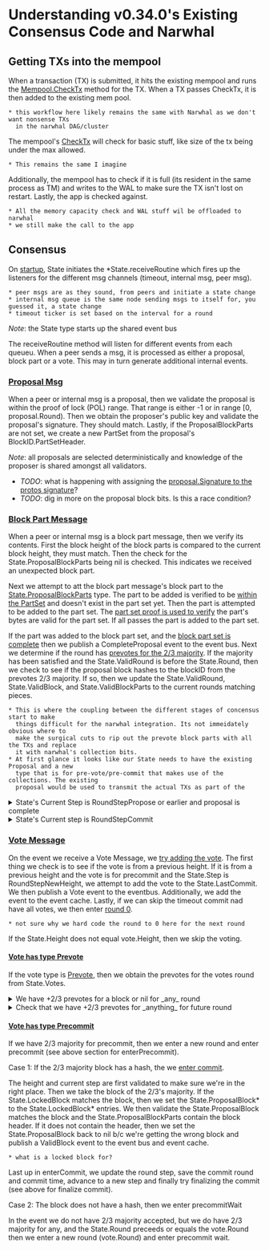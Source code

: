 # Understanding v0.34.0's Existing Consensus Code and Narwhal

## Getting TXs into the mempool

When a transaction (TX) is submitted, it hits the existing mempool and runs the [Mempool.CheckTx](https://github.com/PeggyJV/tendermint/blob/v0.34.16/mempool/clist_mempool.go#L234)
method for the TX.  When a TX passes CheckTx, it is then added to the existing mem pool.

    * this workflow here likely remains the same with Narwhal as we don't want nonsense TXs
      in the narwhal DAG/cluster

The mempool's [CheckTx](https://github.com/PeggyJV/tendermint/blob/v0.34.16/mempool/clist_mempool.go#L234)
will check for basic stuff, like size of the tx being under the max allowed.

    * This remains the same I imagine

Additionally, the mempool has to check if it is full (its resident in the same process as TM)
and writes to the WAL to make sure the TX isn't lost on restart. Lastly, the app is checked
against.

    * All the memory capacity check and WAL stuff wil be offloaded to narwhal
    * we still make the call to the app

## Consensus

On [startup](https://github.com/PeggyJV/tendermint/blob/v0.34.16/consensus/state.go#L299),
State initiates the *State.receiveRoutine which fires up the listeners for the different
msg channels (timeout, internal msg, peer msg).

    * peer msgs are as they sound, from peers and initiate a state change
    * internal msg queue is the same node sending msgs to itself for, you guessed it, a state change
    * timeout ticker is set based on the interval for a round

*Note*: the State type starts up the shared event bus

The receiveRoutine method will listen for different events from each queueu. When a peer
sends a msg, it is processed as either a proposal, block part or a vote. This may in turn
generate additional internal events.

### [Proposal Msg](https://github.com/PeggyJV/tendermint/blob/v0.34.16/consensus/state.go#L814)

When a peer or internal msg is a proposal, then we validate the proposal is within the proof of
lock (POL) range. That range is either -1 or in range [0, proposal.Round). Then we obtain the
proposer's public key and validate the proposal's signature. They should match. Lastly, if the
ProposalBlockParts are not set, we create a new PartSet from the proposal's BlockID.PartSetHeader.

*Note*: all proposals are selected deterministically and knowledge of the proposer is shared
        amongst all validators.

* *TODO*: what is happening with assigning the [proposal.Signature to the protos signature](https://github.com/PeggyJV/tendermint/blob/v0.34.16/consensus/state.go#L1818)?
* *TODO*: dig in more on the proposal block bits. Is this a race condition?

### [Block Part Message](https://github.com/PeggyJV/tendermint/blob/v0.34.16/consensus/state.go#L819)

When a peer or internal msg is a block part message, then we verify its contents. First the
block height of the block parts is compared to the current block height, they must match. Then
the check for the State.ProposalBlockParts being nil is checked. This indicates we received an
unexpected block part.

Next we attempt to att the block part message's block part to the [State.ProposalBlockParts](https://github.com/PeggyJV/tendermint/blob/v0.34.16/consensus/state.go#L1857)
type. The part to be added is verified to be [within the PartSet](https://github.com/PeggyJV/tendermint/blob/v0.34.16/consensus/state.go#L1835-L1856)
and doesn't exist in the part set yet. Then the part is attempted to be added to the part set.
The [part set proof is used to verify](https://github.com/PeggyJV/tendermint/blob/v0.34.16/types/part_set.go#L284)
the part's bytes are valid for the part set. If all passes the part is added to the part set.

If the part was added to the block part set, and the [block part set is complete](https://github.com/PeggyJV/tendermint/blob/v0.34.16/consensus/state.go#L1866)
then we publish a CompleteProposal event to the event bus. Next we determine if the
round has [prevotes for the 2/3 majority](https://github.com/PeggyJV/tendermint/blob/v0.34.16/consensus/state.go#L1895).
If the majority has been satisfied and the State.ValidRound is before the State.Round, then
we check to see if the proposal block hashes to the blockID from the prevotes 2/3 majority.
If so, then we update the State.ValidRound, State.ValidBlock, and State.ValidBlockParts to
the current rounds matching pieces.

    * This is where the coupling between the different stages of concensus start to make
      things difficult for the narwhal integration. Its not immeidately obvious where to
      make the surgical cuts to rip out the prevote block parts with all the TXs and replace
      it with narwhal's collection bits.
    * At first glance it looks like our State needs to have the existing Proposal and a new
      type that is for pre-vote/pre-commit that makes use of the collections. The existing
      proposal would be used to transmit the actual TXs as part of the



<details>
<summary>State's Current Step is RoundStepPropose or earlier and proposal is complete</summary>

Lastly, we check the [State's current Step](https://github.com/PeggyJV/tendermint/blob/v0.34.16/consensus/state.go#L1914).
If the current step is either the Propose Step or any step before it ([RoundStepNewHeight or RoundStepNewRound](https://github.com/PeggyJV/tendermint/blob/v0.34.16/consensus/types/round_state.go#L20-L22)),
and the proposal is complete, then we enter PreVote.

[PreVote](https://github.com/PeggyJV/tendermint/blob/v0.34.16/consensus/state.go#L1210)
validates the height being voted on is the current height, or the block part's round is before
the current round, or the round is sound but the step has exceeded the Prevote step. If any of
these conditions are met we exit early b/c the pre vote was given invalid args. Next we Do the
vote. This uses the [defaultDoPrevote](https://github.com/PeggyJV/tendermint/blob/v0.34.16/consensus/state.go#L1236),
which first checks if we have a locked block, and if we do add a vote for the locked block.

*Note*: The locked block is set during the preCommit stage.

Then it checks if the State.ProposalBlock is nil, if so, we prevote nil. Then we validate the
block itself. Lastly, sign and add vote for the block as accepted. After prevote has completed,
we update the RoundStep to the block's round, and publish the newStep event to the event bus.

If the round has two thirds majority prevotes, then we enter [Precommit](https://github.com/PeggyJV/tendermint/blob/v0.34.16/consensus/state.go#L1306).
As with Prevote, the height, round, and step are all validated to match the expected values for
precommit. Then the prevotes 2/3 majority for the block's round is queried. If we don't have
2/3 prevotes, we then precommit nil for the block. If we do have 2/3 majority, then we publish
the EventPolka event to the event bus. Next we check to make sure the POL round matches the
block's round.

Once the metadata is agreed upon, and we have the correct [POL round](https://github.com/PeggyJV/tendermint/blob/v0.34.16/consensus/state.go#L1346)
and 2/3 majority, we then check the blockID.Hash value. If it is empty, and we have a
LockedBlock, then we unlock the block and publish the Unlock event to the eventbus.
Regardless the LockedBlock situation, we precommit nil for the block.

Now at [this point](https://github.com/PeggyJV/tendermint/blob/v0.34.16/consensus/state.go#L1373),
we have 2/3 majority for a valid block. We the State.LockedBlock hashes to the block hash,
then we set the State.LockedRound to the block's current round and publish a Relock
event to the event bus. Lastly, we precommit the block accepted. This basically meant we
locked on that block previously, but did not precommit it.

      * want to better understand why/how this LockedBlock was set but a precommit for it did not?
      * perhaps my understanding is off for htis workflow, does it precommit twice in the LockedBlock instance?

If the [State.ProposalBlock hashes to the block hash](https://github.com/PeggyJV/tendermint/blob/v0.34.16/consensus/state.go#L1386),
then we lock this block and round. Then we publish a Lock event to the eventbus and
precommit the block.

If the LockedBlock and ProposalBlock do not match up to the current block, and we have a polka
in htis round. Then there was a polka in this round for a block we don't have, then we fetch
that block, [unlock the LockedBlock](https://github.com/PeggyJV/tendermint/blob/v0.34.16/consensus/state.go#L1411)
(setting them to nil values...). Additionally, we check the State.ProposalBlockParts have the
part set headers matching the block. If it does not agree, then we also and set the
State.ProposalBlock, publishes an Unlock event to the eventbus, and finally precommit nil for
the block.

</details>

<details>
<summary>State's Current step is RoundStepCommit</summary>

In this instance, we will attempt to [finalize the commit](https://github.com/PeggyJV/tendermint/blob/v0.34.16/consensus/state.go#L1523).
Finalizing the commit requires the State.Height to match the new block's height. Additionally,
we require 2/3 majority precommits to finalize the commit. If the block is valid, we
[add it to the blockstore](https://github.com/PeggyJV/tendermint/blob/v0.34.16/consensus/state.go#L1595).

Next we add the [EndHeightMessage to the WAL](https://github.com/PeggyJV/tendermint/blob/v0.34.16/consensus/state.go#L1618-L1619).
Notes from the code itself regarding fail states here:

      // Write EndHeightMessage{} for this height, implying that the blockstore
	  // has saved the block.
	  //
	  // If we crash before writing this EndHeightMessage{}, we will recover by
      // running ApplyBlock during the ABCI handshake when we restart.  If we
      // didn't save the block to the blockstore before writing
      // EndHeightMessage{}, we'd have to change WAL replay -- currently it
      // complains about replaying for heights where an #ENDHEIGHT entry already
      // exists.
      //
      // Either way, the State should not be resumed until we
      // successfully call ApplyBlock (ie. later here, or in Handshake after
      // restart).

Then we grab a copy of the state for staging and use that to
[apply the block via the block executor](https://github.com/PeggyJV/tendermint/blob/v0.34.16/consensus/state.go#L1638-L1645).
Once the block is applied, we then prune blocks per the ABCI app's directions. Then we
make sure to udpate the validator pub key (in case it changed). Lastly, we schedule the
next round. At this point, we have set the following:

* State.Height has been incremented to height+1
* State.Step is set to RoundStepNewHeight
* State.StartTime is set to when we will start the new round

</details>

### [Vote Message](https://github.com/PeggyJV/tendermint/blob/v0.34.16/consensus/state.go#L836)

On the event we receive a Vote Message, we [try adding the vote](https://github.com/PeggyJV/tendermint/blob/v0.34.16/consensus/state.go#L1932).
The first thing we check is to see if the vote is from a previous height. If it is from a
previous height and the vote is for precommit and the State.Step is RoundStepNewHeight, we
attempt to add the vote to the State.LastCommit. We then publish a Vote event to the
eventbus. Additionally, we add the event to the event cache. Lastly, if we can skip
the timeout commit nad have all votes, we then enter [round 0](https://github.com/PeggyJV/tendermint/blob/v0.34.16/consensus/state.go#L2014).

    * not sure why we hard code the round to 0 here for the next round

If the State.Height does not equal vote.Height, then we skip the voting.

#### [Vote has type Prevote](https://github.com/PeggyJV/tendermint/blob/v0.34.16/consensus/state.go#L2040)

If the vote type is [Prevote](https://github.com/PeggyJV/tendermint/blob/v0.34.16/consensus/state.go#L2040),
then we obtain the prevotes for the votes round from State.Votes.

<details>
<summary>We have +2/3 prevotes for a block or nil for _any_ round</summary>

We check the State.Locked* to match the vote. If State.LockedRound is less than the
vote round and the vote.Round is less than or equal to the State.Round and the LockedBlock
does not match the block with 2/3 majority, then we unlock and publish an Unlock event to
the event bus. We then check to see if the State.ValidRound is before the vote.Round and the
vote.Round equals the State.Round. If this is the case, then we have received a valid block.
If the ProposalBlock hashes to the block, then we update teh State.ValidRound, State.ValidBlock,
State.ValidBlockParts to the proposal's datum and the vote.Round. If the ProposalBlock does
not match the block, then we know we're getting the wrong block and set the ProposalBlock to
nil. Regardless the ProposalBlock matching or not, we publish a ValidBlock event to the event
bus and throw it into the event cache.
</details>

<details>
<summary>Check that we have +2/3 prevotes for _anything_ for future round</summary>

Case 1: If we have +2/3 prevotes for any and we are in a future round, then we skip the round if there
is a polka ahead of us.

Case 2: If the vote.Round is the current round, and we're at the Prevote Step or before then we
again check the prevotes have 2/3 majority. If we have 2/3 majority accepted and the proposal
is complete then we enter precommit (see above section for enterCommit) at the height and round.
If we don't have 2/3 majority accepted, and we do have 2/3 prevotes any, then we enter the
prevote wait step.

Case 3: If the State.Proposal.POLRound equals the vote.Round and the proposal is complete,
then we enter Prevote (see above section regarding enterPrevote).

</details>

#### [Vote has type Precommit](https://github.com/PeggyJV/tendermint/blob/v0.34.16/consensus/state.go#L2119)

If we have 2/3 majority for precommit, then we enter a new round and enter precommit (see
above section for enterPrecommit).

Case 1: If the 2/3 majority block has a hash, the we [enter commit](https://github.com/PeggyJV/tendermint/blob/v0.34.16/consensus/state.go#L1460).

The height and current step are first validated to make sure we're in the right place. Then we
take the block of the 2/3's majority. If the State.LockedBlock matches the block, then we set
the State.ProposalBlock* to the State.LockedBlock* entries. We then validate the
State.ProposalBlock matches the block and the State.ProposalBlockParts contain the block
header. If it does not contain the header, then we set the State.ProposalBlock back to nil
b/c we're getting the wrong block and publish a ValidBlock event to the event bus and event
cache.

    * what is a locked block for?

Last up in enterCommit, we update the round step, save the commit round and commit time, advance
to a new step and finally try finalizing the commit (see above for finalize commit).

Case 2: The block does not have a hash, then we enter precommitWait

In the event we do not have 2/3 majority accepted, but we do have 2/3 majority for any, and
the State.Round preceeds or equals the vote.Round then we enter a new round (vote.Round) and
enter precommit wait.
